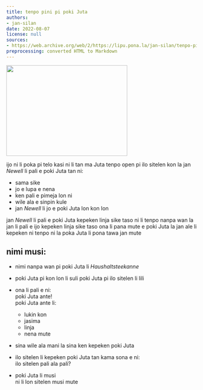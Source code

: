 ```yaml
---
title: tenpo pini pi poki Juta
authors:
- jan-silan
date: 2022-08-07
license: null
sources:
- https://web.archive.org/web/2/https://lipu.pona.la/jan-silan/tenpo-pini-pi-poki-juta
preprocessing: converted HTML to Markdown
---
```


<img src="https://upload.wikimedia.org/wikipedia/commons/c/ca/Original_Utah_Teapot.jpg" style="width:320px;height:240px;">

ijo ni li poka pi telo kasi
ni li tan ma Juta
tenpo open pi ilo sitelen kon la jan *Newell* li pali e poki Juta tan ni:
* sama sike
* jo e lupa e nena
* ken pali e pimeja lon ni
* wile ala e sinpin kule
* jan *Newell* li jo e poki Juta lon kon lon

jan *Newell* li pali e poki Juta kepeken linja sike taso
ni li tenpo nanpa wan la jan li pali e ijo kepeken linja sike taso
ona li pana mute e poki Juta la jan ale li kepeken ni
tenpo ni la poka Juta li pona tawa jan mute

## nimi musi:

* nimi nanpa wan pi poki Juta li *Haushaltsteekanne*
* poki Juta pi kon lon li suli
poki Juta pi ilo sitelen li lili
* ona li pali e ni:  
  poki Juta ante!  
  poki Juta ante li:

    * lukin kon
    * jasima
    * linja
    * nena mute

* sina wile ala mani la sina ken kepeken poki Juta
* ilo sitelen li kepeken poki Juta tan kama sona e ni:  
  ilo sitelen pali ala pali?
* poki Juta li musi  
  ni li lon sitelen musi mute
